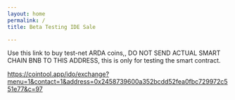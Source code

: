 ```yaml
---
layout: home
permalink: /
title: Beta Testing IDE Sale

---
```

Use this link to buy test-net ARDA coins,, 
DO NOT SEND ACTUAL SMART CHAIN BNB TO THIS ADDRESS, 
this is only for testing the smart contract.


https://cointool.app/ido/exchange?menu=1&contact=1&address=0x2458739600a352bcdd52fea0fbc729972c551e77&c=97



